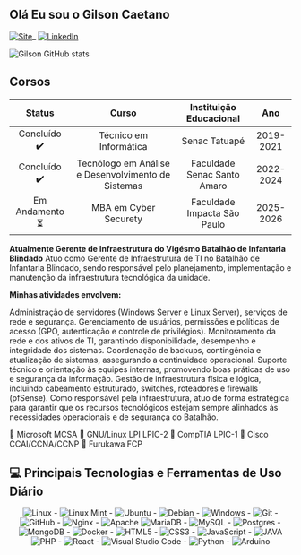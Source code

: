 ## Olá Eu sou o Gilson Caetano

[![Site](https://img.shields.io/website?label=Web-Infra-Solucao.com&style=for-the-badge&url=https://web-infra.com)](link)\_
[![LinkedIn](https://img.shields.io/badge/linkedin-%230077B5.svg?style=for-the-badge&logo=linkedin&logoColor=white)](https://www.linkedin.com/in/francisco-gilson-caetano-a74266169/)

![Gilson GitHub stats](https://github-readme-stats.vercel.app/api?username=gilsoncaetano&show_icons=true&theme=merko)

## Corsos
<table>
<thead>
<tr>
<th align="center"><strong>Status</strong></th>
<th align="center"><strong>Curso</strong></th>
<th align="center"><strong>Instituição Educacional</strong></th>
<th align="center"><strong>Ano</strong></th>
</tr>
</thead>
<tbody>
<tr>
<td align="center">Concluído ✔️</td>
<td align="center">Técnico em Informática</td>
<td align="center">Senac Tatuapé</td>
<td align="center">2019-2021</td>
</tr>
<tr>
<td align="center">Concluído ✔️</td>
<td align="center">Tecnólogo em Análise e Desenvolvimento de Sistemas</td>
<td align="center">Faculdade Senac Santo Amaro</td>
<td align="center">2022-2024</td>
</tr>
<tr>
<td align="center">Em Andamento ⏳</td>
<td align="center">MBA em Cyber Securety </td>
<td align="center">Faculdade Impacta São Paulo </td>
<td align="center">2025-2026</td>
</tr>
</tbody>
</table>

**Atualmente Gerente de Infraestrutura do Vigésmo Batalhão de Infantaria Blindado**
Atuo como Gerente de Infraestrutura de TI no Batalhão de Infantaria Blindado, sendo responsável pelo planejamento, implementação e manutenção da infraestrutura tecnológica da unidade.

**Minhas atividades envolvem:**

Administração de servidores (Windows Server e Linux Server), serviços de rede e segurança. 
Gerenciamento de usuários, permissões e políticas de acesso (GPO, autenticação e controle de privilégios).
Monitoramento da rede e dos ativos de TI, garantindo disponibilidade, desempenho e integridade dos sistemas.
Coordenação de backups, contingência e atualização de sistemas, assegurando a continuidade operacional.
Suporte técnico e orientação às equipes internas, promovendo boas práticas de uso e segurança da informação.
Gestão de infraestrutura física e lógica, incluindo cabeamento estruturado, switches, roteadores e firewalls (pfSense).
Como responsável pela infraestrutura, atuo de forma estratégica para garantir que os recursos tecnológicos estejam sempre alinhados às necessidades operacionais e de segurança do Batalhão.

🚀 Microsoft MCSA
🚀 GNU/Linux LPI LPIC-2
🚀 CompTIA LPIC-1
🚀 Cisco CCAI/CCNA/CCNP
🚀 Furukawa FCP

## 💻 Principais Tecnologias e Ferramentas de Uso Diário

<div align="center" dir="auto">
<img alt="Linux" src="https://img.shields.io/badge/Linux-FCC624?style=for-the-badge&amp;logo=linux&amp;logoColor=black"> - <img alt="Linux Mint" src="https://img.shields.io/badge/Linux_Mint-87CF3E?style=for-the-badge&amp;logo=linux-mint&amp;logoColor=white"> - <img alt="Ubuntu" src="https://img.shields.io/badge/Ubuntu-E95420?style=for-the-badge&amp;logo=ubuntu&amp;logoColor=white"> - <img alt="Debian" src="https://img.shields.io/badge/Debian-D70A53?style=for-the-badge&amp;logo=debian&amp;logoColor=white"> - <img alt="Windows" src="https://img.shields.io/badge/Windows-0078D6?style=for-the-badge&logo=windows&logoColor=white"> - <img alt="Git" src="https://img.shields.io/badge/git-%23F05033.svg?style=for-the-badge&amp;logo=git&amp;logoColor=white"> - <img alt="GitHub" src="https://img.shields.io/badge/github-%23121011.svg?style=for-the-badge&amp;logo=github&amp;logoColor=white"> - <img alt="Nginx" src="https://img.shields.io/badge/Nginx-009639?style=for-the-badge&logo=nginx&logoColor=white"> - <img alt="Apache" src="https://img.shields.io/badge/apache-%23D42029.svg?style=for-the-badge&amp;logo=apache&amp;logoColor=white"> <img alt="MariaDB" src="https://img.shields.io/badge/MariaDB-003545?style=for-the-badge&logo=mariadb&logoColor=white"> - <img alt="MySQL" src="https://img.shields.io/badge/mysql-%2300f.svg?style=for-the-badge&amp;logo=mysql&amp;logoColor=white"> - <img alt="Postgres" src="https://img.shields.io/badge/postgres-%23316192.svg?style=for-the-badge&amp;logo=postgresql&amp;logoColor=white"> - <img alt="MongoDB" src="https://img.shields.io/badge/MongoDB-47A248?style=for-the-badge&logo=mongodb&logoColor=white"> - <img alt="Docker" src="https://img.shields.io/badge/Docker-2496ED?style=for-the-badge&logo=docker&logoColor=white"> - <img alt="HTML5" src="https://img.shields.io/badge/HTML5-E34F26?style=for-the-badge&logo=html5&logoColor=white"> - <img alt="CSS3" src="https://img.shields.io/badge/CSS3-1572B6?style=for-the-badge&logo=css3&logoColor=white"> - <img alt="JavaScript" src="https://img.shields.io/badge/JavaScript-F7DF1E?style=for-the-badge&logo=javascript&logoColor=black"> - <img alt="JAVA" src="https://img.shields.io/badge/Java-ED8B00?style=for-the-badge&logo=openjdk&logoColor=white"> <img alt="PHP" src="https://img.shields.io/badge/PHP-777BB4?style=for-the-badge&logo=php&logoColor=white"> - <img alt="React" src="https://img.shields.io/badge/React-20232A?style=for-the-badge&logo=react&logoColor=61DAFB"> - <img alt="Visual Studio Code" src="https://img.shields.io/badge/VisualStudioCode-0078d7.svg?style=for-the-badge&amp;logo=visual-studio-code&amp;logoColor=white"> - <img alt="Python" src="https://img.shields.io/badge/python-%2314354C.svg?style=for-the-badge&amp;logo=python&amp;logoColor=white"> - <img alt="Arduino" src="https://img.shields.io/badge/-Arduino-00979D?style=for-the-badge&amp;logo=Arduino&amp;logoColor=white">
</div>

